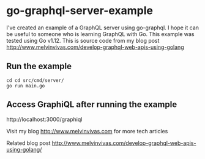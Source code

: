 # go-graphql-server-example

I've created an example of a GraphQL server using go-graphql. I hope it can be useful to someone who is learning GraphQL with Go. This example was tested using Go v1.12. This is source code from my blog post http://www.melvinvivas.com/develop-graphql-web-apis-using-golang

## Run the example
```
cd cd src/cmd/server/
go run main.go
```

## Access GraphiQL after running the example

http://localhost:3000/graphiql

Visit my blog http://www.melvinvivas.com for more tech articles

Related blog post http://www.melvinvivas.com/develop-graphql-web-apis-using-golang/



